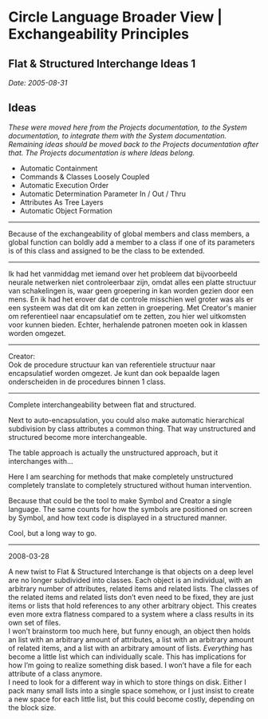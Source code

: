 ﻿Circle Language Broader View | Exchangeability Principles
=========================================================

Flat & Structured Interchange Ideas 1
-------------------------------------

*Date: 2005-08-31*

## Ideas

*These were moved here from the Projects documentation, to the System documentation, to integrate them with the System documentation. Remaining ideas should be moved back to the Projects documentation after that. The Projects documentation is where Ideas belong.*

- Automatic Containment
- Commands & Classes Loosely Coupled
- Automatic Execution Order
- Automatic Determination Parameter In / Out / Thru
- Attributes As Tree Layers
- Automatic Object Formation

-----

Because of the exchangeability of global members and class members, a global function can boldly add a member to a class if one of its parameters is of this class and assigned to be the class to be extended.

-----

Ik had het vanmiddag met iemand over het probleem dat bijvoorbeeld neurale netwerken niet controleerbaar zijn, omdat alles een platte structuur van schakelingen is, waar geen groepering in kan worden gezien door een mens. En ik had het erover dat de controle misschien wel groter was als er een systeem was dat dit om kan zetten in groepering. Met Creator's manier om referentieel naar encapsulatief om te zetten, zou hier wel uitkomsten voor kunnen bieden. Echter, herhalende patronen moeten ook in klassen worden omgezet.

-----

Creator:  
Ook de procedure structuur kan van referentiele structuur naar encapsulatief worden omgezet. Je kunt dan ook bepaalde lagen onderscheiden in de procedures binnen 1 class.

-----

Complete interchangeability between flat and structured.

Next to auto-encapsulation, you could also make automatic hierarchical subdivision by class attributes a common thing. That way unstructured and structured become more interchangeable.

The table approach is actually the unstructured approach, but it interchanges with...

Here I am searching for methods that make completely unstructured completely translate to completely structured without human intervention.

Because that could be the tool to make Symbol and Creator a single language. The same counts for how the symbols are positioned on screen by Symbol, and how text code is displayed in a structured manner.

Cool, but a long way to go.

-----

2008-03-28

A new twist to Flat & Structured Interchange is that objects on a deep level are no longer subdivided into classes. Each object is an individual, with an arbitrary number of attributes, related items and related lists. The classes of the related items and related lists don’t even need to be fixed, they are just items or lists that hold references to any other arbitrary object. This creates even more extra flatness compared to a system where a class results in its own set of files.  
I won’t brainstorm too much here, but funny enough, an object then holds an list with an arbitrary amount of attributes, a list with an arbitrary amount of related items, and a list with an arbitrary amount of lists. *Everything* has become a little list which can individually scale. This has implications for how I’m going to realize something disk based. I won’t have a file for each attribute of a class anymore.  
I need to look for a different way in which to store things on disk. Either I pack many small lists into a single space somehow, or I just insist to create a new space for each little list, but this could become costly, depending on the block size.